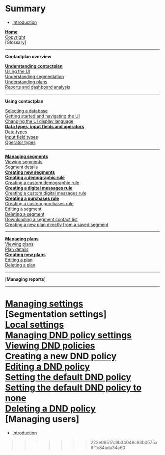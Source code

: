 # Summary


* [Introduction](README.md.md)

[**Home**](Home.md)  
[Copyright](Copyright.md)  
[Glossary]  

----------

**Contactplan overview**  

[**Understanding contactplan**](UnderstandingContactPlan.md)  
[Using the UI](UsingUI.md)  
[Understanding segmentation](UnderstandingSegmentation.md)  
[Understanding plans](UnderstandingPlans.md)  
[Reports and dashboard analysis](ReportsAndDashboardAnalysis.md)  

----------

**Using contactplan**  

[Selecting a database](SelectingADatabase.md)  
[Getting started and navigating the UI](NavigatingUI.md)  
[Changing the UI display language](ChangingLanguage.md)  
[**Data types, input fields and operators**](InputBoxOperators.md)  
[Data types](DataTypes.md)  
[Input field types](InputFieldTypes.md)  
[Operator types](OperatorTypes.md)  

----------

[**Managing segments**](ManagingSegments.md)  
[Viewing segments](ViewingSegments.md)  
[Segment details](SegmentDetails.md)  
[**Creating new segments**](CreatingNewSegments.md)  
[**Creating a demographic rule**](CreatingDemographicRule.md)  
[Creating a custom demographic rule](CreatingCustomDemographicRule.md)  
[**Creating a digital messages rule**](CreatingDigitalMessagesRule.md)  
[Creating a custom digital messages rule](CreatingCustomDigitalMessagesRule.md)  
[**Creating a purchases rule**](CreatingPurchasesRule.md)  
[Creating a custom purchases rule](CreatingCustomPurchasesRule.md)  
[Editing a segment](EditingSegment.md)  
[Deleting a segment](DeletingSegment.md)  
[Downloading a segment contact list](DownloadingSegmentContactList.md)  
[Creating a new plan directly from a saved segment](CreatingPlanFromSegment.md)  

----------

[**Managing plans**](ManagingPlans.md)  
[Viewing plans](ViewingPlans.md)  
[Plan details](PlanDetails.md)  
[**Creating new plans**](CreatingNewPlans.md)  
[Editing a plan](EditingPlan.md)  
[Deleting a plan](DeletingPlans.md)  

----------

[**Managing reports**]  

----------

[**Managing settings**](ManagingSettings.md)  
[Segmentation settings]  
[Local settings](LocalSettings.md)  
[**Managing DND policy settings**](ManagingDND.md)  
[Viewing DND policies](ViewingDND.md)  
[**Creating a new DND policy**](CreatingNewDND.md)  
[Editing a DND policy](EditingDND.md)  
[Setting the default DND policy](SettingDefaultDND.md)  
[Setting the default DND policy to none](SettingNoDND.md)  
[Deleting a DND policy](DeletingDND.md)  
[**Managing users**]  
=======
* [Introduction](README.md)
>>>>>>> 222e09517c9b34048c93b0575a6f1c84ada34a60

